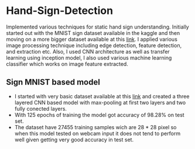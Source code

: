 # Hand-Sign-Detection
Implemented various techniques for static hand sign understanding. Initially started out with the MNIST sign dataset available in the kaggle and then moving on a more bigger dataset available at this [link](https://drive.google.com/open?id=1wgXtF6QHKBuXRx3qxuf-o6aOmN87t8G-). I applied various image processing technique including edge detection, feature detection, and extraction etc. Also, I used CNN architecture as well as transfer learning using inception model, I also used various machine learning classifier which works on image feature extracted.

## Sign MNIST based model
- I started with very basic dataset available at this [link](https://www.kaggle.com/datamunge/sign-language-mnist) and created a three layered CNN based model with max-pooling at first two layers and two fully conected layers.
- With 125 epochs of training the model got accuracy of 98.28% on test set.
- The dataset have 27455 training samples wich are 28 * 28 pixel so when this model tested on webcam input it does not tend to perform well given getting very good accuracy in test set.
